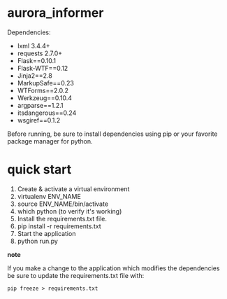 # aurora_informer

Dependencies:
- lxml 3.4.4+
- requests  2.7.0+
- Flask==0.10.1
- Flask-WTF==0.12
- Jinja2==2.8
- MarkupSafe==0.23
- WTForms==2.0.2
- Werkzeug==0.10.4
- argparse==1.2.1
- itsdangerous==0.24
- wsgiref==0.1.2

Before running, be sure to install dependencies using pip or your favorite package manager for python.

# quick start

1. Create & activate a virtual environment
  1. virtualenv ENV_NAME
  2. source ENV_NAME/bin/activate
  3. which python (to verify it's working)
2. Install the requirements.txt file.
  1. pip install -r requirements.txt
3. Start the application
  1. python run.py

**note**

If you make a change to the application which modifies the dependencies be sure to update the requirements.txt file with:
```
pip freeze > requirements.txt
```
